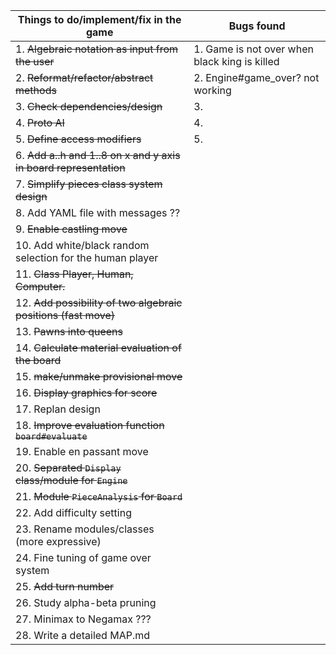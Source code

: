 | Things to do/implement/fix in the game | Bugs found |
| ---------------------------------------|--------------------------------- |
| 1. ~~Algebraic notation as input from the user~~ | 1. Game is not over when black king is killed
| 2. ~~Reformat/refactor/abstract methods~~ | 2. Engine#game_over? not working
| 3. ~~Check dependencies/design~~ | 3.
| 4. ~~Proto AI~~ | 4.
| 5. ~~Define access modifiers~~ | 5.
| 6. ~~Add a..h and 1..8 on x and y axis in board representation~~ |
| 7. ~~Simplify pieces class system design~~ |
| 8. Add YAML file with messages ?? |
| 9. ~~Enable castling move~~ |
| 10. Add white/black random selection for the human player |
| 11. ~~Class Player, Human, Computer.~~ |
| 12. ~~Add possibility of two algebraic positions (fast move)~~ |
| 13. ~~Pawns into queens~~ |
| 14. ~~Calculate material evaluation of the board~~ |
| 15. ~~make/unmake provisional move~~ |
| 16. ~~Display graphics for score~~ |
| 17. Replan design |
| 18. ~~Improve evaluation function `board#evaluate`~~ |
| 19. Enable en passant move |
| 20. ~~Separated `Display` class/module for `Engine`~~ |
| 21. ~~Module `PieceAnalysis` for `Board`~~ |
| 22. Add difficulty setting |
| 23. Rename modules/classes (more expressive) |
| 24. Fine tuning of game over system |
| 25. ~~Add turn number~~ |
| 26. Study alpha-beta pruning |
| 27. Minimax to Negamax ??? |
| 28. Write a detailed MAP.md |
